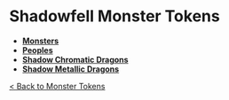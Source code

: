 # Shadowfell Monster Tokens
- **[Monsters](monsters)**
- **[Peoples](peoples)**
- **[Shadow Chromatic Dragons](dragons_shadow_chromatic)**
- **[Shadow Metallic Dragons](dragons_shadow_metallic)**

[< Back to Monster Tokens](../README.md#monster-tokens)
